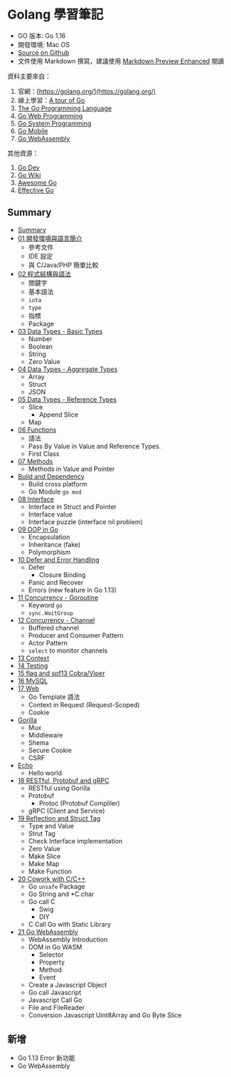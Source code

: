 # Golang 學習筆記

- GO 版本: Go 1.16
- 開發環境: Mac OS
- [Source on Github](https://github.com/kigichang/go_course)
- 文件使用 Markdown 撰寫，建議使用 [Markdown Preview Enhanced](https://github.com/shd101wyy/markdown-preview-enhanced) 閱讀

資料主要來自：

1. 官網：[https://golang.org/](https://golang.org/)
1. 線上學習：[A tour of Go](https://tour.golang.org/list)
1. [The Go Programming Language](https://www.amazon.com/Programming-Language-Addison-Wesley-Professional-Computing-ebook/dp/B0184N7WWS)
1. [Go Web Programming](https://www.manning.com/books/go-web-programming)
1. [Go System Programming](https://www.packtpub.com/networking-and-servers/go-systems-programming)
1. [Go Mobile](https://github.com/golang/go/wiki/Mobile)
1. [Go WebAssembly](https://github.com/golang/go/wiki/WebAssembly)

其他資源：

1. [Go Dev](https://go.dev/)
1. [Go Wiki](https://github.com/golang/go/wiki)
1. [Awesome Go](https://awesome-go.com/)
1. [Effective Go](https://golang.org/doc/effective_go)

## Summary

- [Summary](README.md)
- [01 開發環境與語言簡介](class01/)
  - 參考文件
  - IDE 設定
  - 與 C/Java/PHP 簡單比較
- [02 程式結構與語法](class02/)
  - 關鍵字
  - 基本語法
  - `iota`
  - `type`
  - 指標
  - Package
- [03 Data Types - Basic Types](class03/)
  - Number
  - Boolean
  - String
  - Zero Value
- [04 Data Types - Aggregate Types](class04/)
  - Array
  - Struct
  - JSON
- [05 Data Types - Reference Types](class05/)
  - Slice
    - Append Slice
  - Map
- [06 Functions](class06/)
  - 語法
  - Pass By Value in Value and Reference Types.
  - First Class
- [07 Methods](class07/)
  - Methods in Value and Pointer
- [Build and Dependency](class_build_dependency)
  - Build cross platform
  - Go Module `go mod`
- [08 Interface](class08/)
  - Interface in Struct and Pointer
  - Interface value
  - Interface puzzle (interface nil problem)
- [09 OOP in Go](class09/)
  - Encapsulation
  - Inheritance (fake)
  - Polymorphism
- [10 Defer and Error Handling](class10/)
  - Defer
    - Closure Binding
  - Panic and Recover
  - Errors (new feature in Go 1.13)
- [11 Concurrency - Goroutine](class11/)
  - Keyword `go`
  - `sync.WaitGroup`
- [12 Concurrency - Channel](class12/)
  - Buffered channel
  - Producer and Consumer Pattern
  - Actor Pattern
  - `select` to monitor channels
- [13 Context](class13/)
- [14 Testing](class14/)
- [15 flag and spf13 Cobra/Viper](class15/)
- [16 MySQL](class16/)
- [17 Web](class17/)
  - Go Template 語法
  - Context in Request (Request-Scoped)
  - Cookie
- [Gorilla](gorilla/)
  - Mux
  - Middleware
  - Shema
  - Secure Cookie
  - CSRF
- [Echo](echo/)
  - Hello world
- [18 RESTful, Protobuf and gRPC](class18/)
  - RESTful using Gorilla
  - Protobuf
    - Protoc (Protobuf Compliler)
  - gRPC (Client and Service)
- [19 Reflection and Struct Tag](class19/)
  - Type and Value
  - Strut Tag
  - Check Interface implementation
  - Zero Value
  - Make Slice
  - Make Map
  - Make Function
- [20 Cowork with C/C++](class20/)
  - Go `unsafe` Package
  - Go String and *C.char
  - Go call C
    - Swig
    - DIY
  - C Call Go with Static Library
- [21 Go WebAssembly](class21/)
  - WebAssembly Introduction
  - DOM in Go WASM
    - Selector
    - Property
    - Method
    - Event
  - Create a Javascript Object
  - Go call Javascript
  - Javascript Call Go
  - File and FileReader
  - Conversion Javascript Uint8Array and Go Byte Slice

## 新增

- Go 1.13 Error 新功能
- Go WebAssembly
